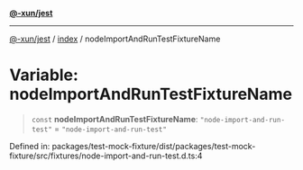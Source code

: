 [**@-xun/jest**](../../README.md)

***

[@-xun/jest](../../README.md) / [index](../README.md) / nodeImportAndRunTestFixtureName

# Variable: nodeImportAndRunTestFixtureName

> `const` **nodeImportAndRunTestFixtureName**: `"node-import-and-run-test"` = `"node-import-and-run-test"`

Defined in: packages/test-mock-fixture/dist/packages/test-mock-fixture/src/fixtures/node-import-and-run-test.d.ts:4
